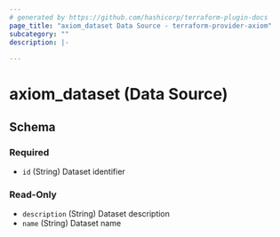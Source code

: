 ```yaml
---
# generated by https://github.com/hashicorp/terraform-plugin-docs
page_title: "axiom_dataset Data Source - terraform-provider-axiom"
subcategory: ""
description: |-
  
---
```


# axiom_dataset (Data Source)





<!-- schema generated by tfplugindocs -->
## Schema

### Required

- `id` (String) Dataset identifier

### Read-Only

- `description` (String) Dataset description
- `name` (String) Dataset name
